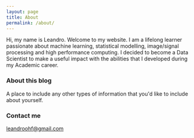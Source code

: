 ```yaml
---
layout: page
title: About
permalink: /about/
---
```


Hi, my name is Leandro. Welcome to my website. I am a lifelong learner
passionate about machine learning, statistical modelling, image/signal
processing and high performance computing. I decided to become a Data
Scientist to make a useful impact with the abilities that I developed
during my Academic career.

### About this blog

A place to include any other types of information that you'd like to include about yourself.

### Contact me

[leandroohf@gmail.com](mailto:leandroohf@gmail.com)
